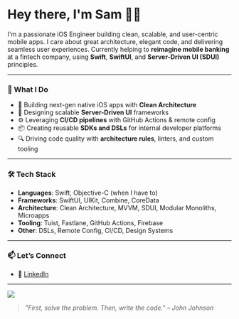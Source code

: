 # Hey there, I'm Sam 👋🏾

I'm a passionate iOS Engineer building clean, scalable, and user-centric mobile apps. I care about great architecture, elegant code, and delivering seamless user experiences. Currently helping to **reimagine mobile banking** at a fintech company, using **Swift**, **SwiftUI**, and **Server-Driven UI (SDUI)** principles.

---

### 🚀 What I Do

- 📱 Building next-gen native iOS apps with **Clean Architecture**
- 🧠 Designing scalable **Server-Driven UI** frameworks
- ⚙️ Leveraging **CI/CD pipelines** with GitHub Actions & remote config
- 📦 Creating reusable **SDKs and DSLs** for internal developer platforms
- 🔍 Driving code quality with **architecture rules**, linters, and custom tooling

---

### 🛠️ Tech Stack

- **Languages**: Swift, Objective-C (when I have to)
- **Frameworks**: SwiftUI, UIKit, Combine, CoreData
- **Architecture**: Clean Architecture, MVVM, SDUI, Modular Monoliths, Microapps
- **Tooling**: Tuist, Fastlane, GitHub Actions, Firebase
- **Other**: DSLs, Remote Config, CI/CD, Design Systems

---

### 📫 Let’s Connect

- 💼 [LinkedIn](https://www.linkedin.com/in/sjoness)

---

![](https://komarev.com/ghpvc/?username=sjoness&label=Visitors+Count&color=brightgreen)

> *"First, solve the problem. Then, write the code." – John Johnson*
